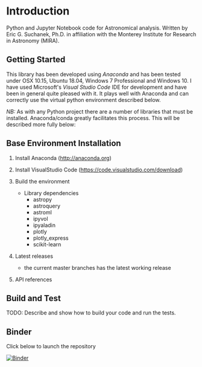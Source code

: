 # Introduction

Python and Jupyter Notebook code for Astronomical analysis. Written by Eric G. Suchanek, Ph.D.
in affiliation with the Monterey Institute for Research in Astronomy (MIRA).

## Getting Started

This library has been developed using *Anaconda* and has been tested under OSX 10.15, Ubuntu 18.04, Windows 7 Professional
and Windows 10. I have used Microsoft's *Visual Studio Code* IDE for development and have been in general quite pleased with it. It plays well with Anaconda and can correctly use the virtual python environment described below.

*NB:* As with any Python project there are a number of libraries that must be installed. Anaconda/conda greatly facilitates this process. This will be described more fully below:

## Base Environment Installation

1. Install Anaconda (<http://anaconda.org>)

2. Install VisualStudio Code (<https://code.visualstudio.com/download>)

3. Build the environment
    - Library dependencies
        - astropy
        - astroquery
        - astroml
        - ipyvol
        - ipyaladin
        - plotly
        - plotly_express
        - scikit-learn

4. Latest releases
    - the current master branches has the latest working release

5. API references

## Build and Test

TODO: Describe and show how to build your code and run the tests.

## Binder

Click below to launch the repository

[![Binder](https://mybinder.org/badge_logo.svg)](https://mybinder.org/v2/gh/suchanek/mirapy.git/working1014?urlpath=https%3A%2F%2Fgithub.com%2Fsuchanek%2Fmirapy%2Fblob%2FWorking1014%2FNAmerican%2FNGC7000_PM_Analysis.ipynb)

